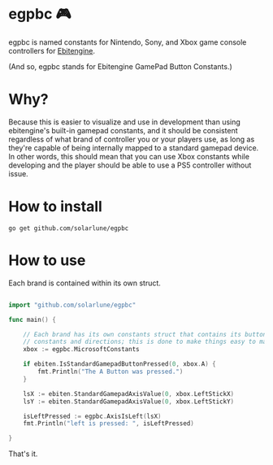 # egpbc :video_game:

egpbc is named constants for Nintendo, Sony, and Xbox game console controllers for [Ebitengine](https://github.com/hajimehoshi/ebiten). 

(And so, egpbc stands for Ebitengine GamePad Button Constants.)

# Why?

Because this is easier to visualize and use in development than using ebitengine's built-in gamepad constants, and it should be consistent 
regardless of what brand of controller you or your players use, as long as they're capable of being internally mapped to a standard gamepad 
device. In other words, this should mean that you can use Xbox constants while developing and the player should be able to use a PS5 controller
without issue.

# How to install

`go get github.com/solarlune/egpbc`

# How to use

Each brand is contained within its own struct.

```go

import "github.com/solarlune/egpbc"

func main() {

    // Each brand has its own constants struct that contains its button and axis 
    // constants and directions; this is done to make things easy to manage.
    xbox := egpbc.MicrosoftConstants

    if ebiten.IsStandardGamepadButtonPressed(0, xbox.A) {
        fmt.Println("The A Button was pressed.")
    }

    lsX := ebiten.StandardGamepadAxisValue(0, xbox.LeftStickX)
	lsY := ebiten.StandardGamepadAxisValue(0, xbox.LeftStickY)

    isLeftPressed := egpbc.AxisIsLeft(lsX)
    fmt.Println("left is pressed: ", isLeftPressed)

}

```

That's it.